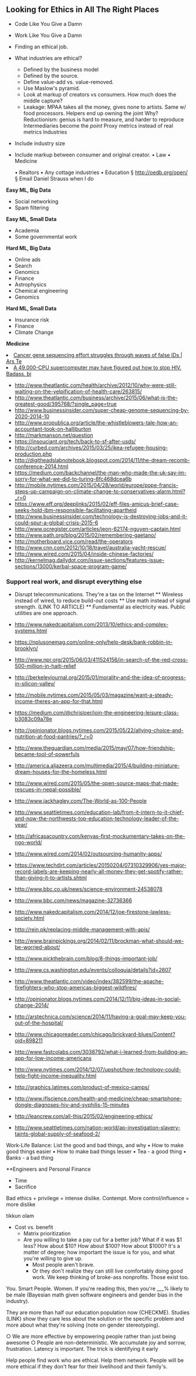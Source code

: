 ## Looking for Ethics in All The Right Places

* Code Like You Give a Damn
* Work Like You Give a Damn


* Finding an ethical job.
* What industries are ethical?
   * Defined by the business model
   * Defined by the source.
   * Define value-add vs. value-removed.
   * Use Maslow's pyramid.
   * Look at markup of creators vs consumers. How much does the middle capture?
   * Leakage: MPAA takes all the money, gives none to artists. Same w/ food processors.
   Helpers end up owning the joint
   Why? Reductionism: genius is hard to measure, and harder to reproduce
   Intermediaries become the *point*
   Proxy metrics instead of real metrics
Industries 
* Include industry size
* Include markup between consumer and original creator.
   • Law
   • Medicine

   • Realtors
   • Any cottage industries
   • Education
      § http://oedb.org/open/
      § Email Daniel Strauss when I do


**Easy ML, Big Data**

* Social networking
* Spam filtering

**Easy ML, Small Data**

* Academia
* Some governmental work

**Hard ML, Big Data**

* Online ads
* Search
* Genomics
* Finance
* Astrophysics
* Chemical engineering
* Genomics

**Hard ML, Small Data**

* Insurance risk
* Finance
* Climate Change


**Medicine**

<li><a href="http://arstechnica.com/science/2013/06/cancer-gene-sequencing-effort-struggles-through-waves-of-false-ids/" time_added="1371563784" tags="health,stats">Cancer gene sequencing effort struggles through waves of false IDs | Ars Te</a></li>
<li><a href="http://t.co/hAT4j6eODd" time_added="1370046159" tags="big data,data ethics,health">A 49,000-CPU supercomputer may have figured out how to stop HIV. Badass. bi</a></li>

* http://www.theatlantic.com/health/archive/2012/10/why-were-still-waiting-on-the-yelpification-of-health-care/263815/
* http://www.theatlantic.com/business/archive/2015/06/what-is-the-greatest-good/395768/?single_page=true
* http://www.businessinsider.com/super-cheap-genome-sequencing-by-2020-2014-10
* http://www.propublica.org/article/the-whistleblowers-tale-how-an-accountant-took-on-halliburton
* http://markmanson.net/question
* https://insouciant.org/tech/back-to-sf-after-usds/
* http://curbed.com/archives/2015/03/25/ikea-refugee-housing-production.php
* http://digitheadslabnotebook.blogspot.com/2014/11/the-dream-recomb-conference-2014.html
* https://medium.com/backchannel/the-man-who-made-the-uk-say-im-sorry-for-what-we-did-to-turing-8fc468dcea6b
* http://mobile.nytimes.com/2015/04/28/world/europe/pope-francis-steps-up-campaign-on-climate-change-to-conservatives-alarm.html?_r=0
* https://www.eff.org/deeplinks/2015/02/eff-files-amicus-brief-case-seeks-hold-ibm-responsible-facilitating-apartheid
* http://www.businessinsider.com/technology-is-destroying-jobs-and-it-could-spur-a-global-crisis-2015-6
* http://www.ocregister.com/articles/jeon-62174-nguyen-captain.html
* http://www.path.org/blog/2015/02/remembering-gaetano/
* http://motherboard.vice.com/read/the-operators
* http://www.cnn.com/2012/10/18/travel/australia-yacht-rescue/
* http://www.wired.com/2015/04/inside-chinese-factories/
* http://kernelmag.dailydot.com/issue-sections/features-issue-sections/13000/kerbal-space-program-game/

### Support real work, and disrupt everything else

* Disrupt telecommunications. They're a tax on the Internet
** Wireless instead of wired, to reduce build-out costs
** Use math instead of signal strength. (LINK TO ARTICLE)
** Fundamental as electricity was. Public utilities are one approach.


* http://www.nakedcapitalism.com/2013/10/ethics-and-complex-systems.html
* https://nplusonemag.com/online-only/help-desk/bank-robbin-in-brooklyn/
* http://www.npr.org/2015/06/03/411524156/in-search-of-the-red-cross-500-million-in-haiti-relief
* http://berkeleyjournal.org/2015/01/morality-and-the-idea-of-progress-in-silicon-valley/
* http://mobile.nytimes.com/2015/05/03/magazine/want-a-steady-income-theres-an-app-for-that.html
* https://medium.com/@chrisloer/join-the-engineering-leisure-class-b3083c09a78e
* http://opinionator.blogs.nytimes.com/2015/05/22/allying-choice-and-nutrition-at-food-pantries/?_r=0
* http://www.theguardian.com/media/2015/may/07/how-friendship-became-tool-of-powerfuls
* http://america.aljazeera.com/multimedia/2015/4/building-miniature-dream-houses-for-the-homeless.html
* http://www.wired.com/2015/05/the-open-source-maps-that-made-rescues-in-nepal-possible/
* http://www.jackhagley.com/The-World-as-100-People
* http://www.seattletimes.com/education-lab/from-it-intern-to-it-chief-and-now-the-northwests-top-education-technology-leader-of-the-year/
* http://africasacountry.com/kenyas-first-mockumentary-takes-on-the-ngo-world/
* http://www.wired.com/2014/02/outsourcing-humanity-apps/
* https://www.techdirt.com/articles/20150204/07310329906/yes-major-record-labels-are-keeping-nearly-all-money-they-get-spotify-rather-than-giving-it-to-artists.shtml
* http://www.bbc.co.uk/news/science-environment-24538078
* http://www.bbc.com/news/magazine-32736366
* http://www.nakedcapitalism.com/2014/12/joe-firestone-lawless-society.html
* http://rein.pk/replacing-middle-management-with-apis/
* http://www.brainpickings.org/2014/02/11/brockman-what-should-we-be-worried-about/
* http://www.pickthebrain.com/blog/8-things-important-job/
* http://www.cs.washington.edu/events/colloquia/details?id=2607
* http://www.theatlantic.com/video/index/382599/the-apache-firefighters-who-stop-americas-biggest-wildfires/
* http://opinionator.blogs.nytimes.com/2014/12/11/big-ideas-in-social-change-2014/
* http://arstechnica.com/science/2014/11/having-a-goal-may-keep-you-out-of-the-hospital/
* http://www.chicagoreader.com/chicago/brickyard-blues/Content?oid=898211
* http://www.fastcolabs.com/3038792/what-i-learned-from-building-an-app-for-low-income-americans
* http://www.nytimes.com/2014/12/07/upshot/how-technology-could-help-fight-income-inequality.html
* http://graphics.latimes.com/product-of-mexico-camps/
* http://www.iflscience.com/health-and-medicine/cheap-smartphone-dongle-diagnoses-hiv-and-syphilis-15-minutes
* http://leancrew.com/all-this/2015/02/engineering-ethics/
* http://www.seattletimes.com/nation-world/ap-investigation-slavery-taints-global-supply-of-seafood-2/

Work-Life Balance: List the good and bad things, and why
• How to make good things easier
• How to make bad things lesser
• Tea - a good thing
• Banks - a bad thing


**Engineers and Personal Finance
* Time
* Sacrifice


Bad ethics + privilege = intense dislike. Contempt.
   More control/influence = more dislike

tikkun olam

* Cost vs. benefit
   * Matrix prioritization
   * Are you willing to take a pay cut for a better job? What if it was $1 less? How about $10? How about $100? How about $1000? It's a matter of degree; how important the issue is for you, and what you're willing to give up.
      * Most people aren't brave.
      * Or they don't realize they can still live comfortably doing good work. We keep thinking of broke-ass nonprofits. Those exist too.


You. Smart People. 
Women. If you're reading this, then you're ___% likely to be male (Bayesian math given software engineers and gender bias in the industry).

They are more than half our education population now (CHECKME). Studies (LINK) show they care less about the solution or the specific problem and more about what they're solving (note on gender stereotyping).


   ○ We are more effective by empowering people rather than just being awesome
   ○ People are non-deterministic. We accumulate joy and sorrow, frustration. Latency is important. The trick is identifying it early

Help people find work who are ethical. Help them network. People will be more ethical if they don't fear for their livelihood and their family's.